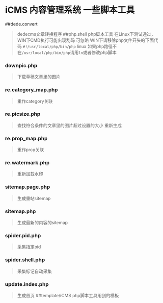 # iCMS 内容管理系统 一些脚本工具

##dede.convert
> dedecms文章转换程序
##php.shell
> php脚本工具
> 在Linux下测试通过，WIN下CMD执行可能出现乱码 可忽略
> WIN下请移除php文件开头的下面代码 `#!/usr/local/php/bin/php`
> linux 如果php路径不在`/usr/local/php/bin/php`请用`ln`或者修改php脚本

### downpic.php
> 下载草稿文章里的图片
### re.category_map.php
> 重作category关联
### re.picsize.php
> 查找符合条件的文章里的图片超过设置的大小 重新生成
### re.prop_map.php
> 重作prop关联
### re.watermark.php
> 重新加载水印
### sitemap.page.php
> 生成重站sitemap
### sitemap.php
> 生成最新的内容的sitemap
### spider.pid.php
> 采集指定pid
### spider.shell.php
> 采集标记自动采集
### update.index.php
> 生成首页
##template/iCMS php脚本工具用到的模板
